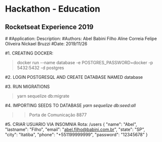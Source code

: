 <h1>Hackathon - Education</h1>
<h2>Rocketseat Experience 2019</h2>
#
#Application: 
Description: 
#Authors: 
  Abel Babini Filho
  Aline Correia
  Felipe Oliveira
  Nickael Bruzzi
#Date: 2019/11/26



#1. CREATING DOCKER:
<blockquote>docker run --name database -e POSTGRES_PASSWORD=docker -p 5432:5432 -d postgres </blockquote>

#2. LOGIN POSTGRESQL AND CREATE DATABASE NAMED database

#3. RUN MIGRATIONS
<blockquote>yarn sequelize db:migrate</blockquote>

#4. IMPORTING SEEDS TO DATABASE
<i>yarn sequelize db:seed:all</i>

>> Porta de Comunicação 8877

#5. CRIAR USUARIO VIA INSOMNIA
Rota: /users
{
	"name": "Abel",
	"lastname": "Filho",
	"email": "abel.filho@babini.com.br",
	"state": "SP",
	"city": "Itatiba",
	"phone": "+551199999999",
	"password": "12345678"
}


